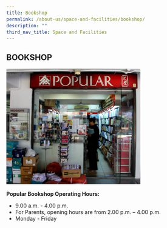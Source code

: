 ```yaml
---
title: Bookshop
permalink: /about-us/space-and-facilities/bookshop/
description: ""
third_nav_title: Space and Facilities
---
```

## BOOKSHOP 

<img style="width: 70%;" src="/images/Popular%20(Edited).jpeg">

**Popular Bookshop Operating Hours:**  
*   9.00 a.m. - 4.00 p.m.
*   For Parents, opening hours are from 2.00 p.m. – 4.00 p.m.
*   Monday - Friday